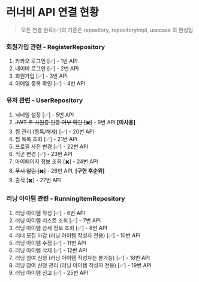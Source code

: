 # 러너비 API 연결 현황

> 모든 연결 완료(✅)의 기준은 repository, repositoryimpl, usecase 의 완성임

### 회원가입 관련 - RegisterRepository

1. 카카오 로그인 [✅] - 1번 API
2. 네이버 로그인 [✅] - 2번 API
3. 회원가입 [✅] - 3번 API
4. 이메일 중복 확인 [✅] - 4번 API

### 유저 관련 - UserRepository

1. 닉네임 설정 [✅] - 5번 API
2. ~~JWT 로 사원증 인증 여부 확인 [✖️]~~ - 9번 API **[미사용]**
3. 찜 관리 (등록/해제) [✅] - 20번 API
4. 찜 목록 조회 [✅] - 21번 API
5. 프로필 사진 변경 [✅] - 22번 API
6. 직군 변경 [✅] - 23번 API
7. 마이페이지 정보 조회 [✖️] - 24번 API
8. ~~푸시 알림 [✖️]~~ - 26번 API, **[구현 후순위]**
9. 출석 [✖️] - 27번 API

### 러닝 아이템 관련 - RunningItemRepository

1. 러닝 아이템 작성 [✅] - 6번 API
2. 러닝 아이템 리스트 조회 [✅] - 7번 API
3. 러닝 아이템 상세 정보 조회 [✅] - 8번 API
4. 러너 모집 마감 (러닝 아이템 작성자 전용) [✅] - 10번 API
5. 러닝 아이템 수정 [✅] - 11번 API
6. 러닝 아이템 삭제 [✅] - 12번 API
7. 러닝 참여 신청 (러닝 아이템 작성자는 불가능) [✅] - 18번 API
8. 러닝 참여 신청 관리 (러닝 아이템 작성자 전용) [✅] - 19번 API
9. 러닝 아이템 신고 [✅] - 25번 API
